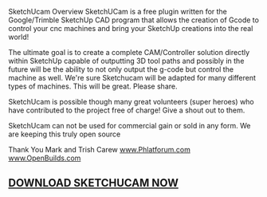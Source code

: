 SketchUcam Overview
SketchUCam is a free plugin written for the Google/Trimble SketchUp CAD program that allows the creation of Gcode to control your cnc machines and bring your SketchUp creations into the real world!

The ultimate goal is to create a complete CAM/Controller solution directly within SketchUp capable of outputting 3D tool paths and possibly in the future will be the ability to not only output the g-code but control the machine as well.  We're sure Sketchucam will be adapted for many different types of machines. This will be great. Please share.

SketchUcam is possible though many great volunteers (super heroes) who have contributed to the project free of charge! Give a shout out to them.

SketchUcam can not be used for commercial gain or sold in any form. We are keeping this truly open source

Thank You
Mark and Trish Carew
www.Phlatforum.com
www.OpenBuilds.com

## [DOWNLOAD SKETCHUCAM NOW](http://www.phlatforum.com/xenforo/threads/sketchucam-download.3128/) ##